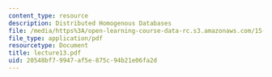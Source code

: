 ```yaml
---
content_type: resource
description: Distributed Homogenous Databases
file: /media/https%3A/open-learning-course-data-rc.s3.amazonaws.com/15-565j-integrating-esystems-global-information-systems-spring-2002/20548bf79947af5e875c94b21e06fa2d_lecture13.pdf
file_type: application/pdf
resourcetype: Document
title: lecture13.pdf
uid: 20548bf7-9947-af5e-875c-94b21e06fa2d
---
```


